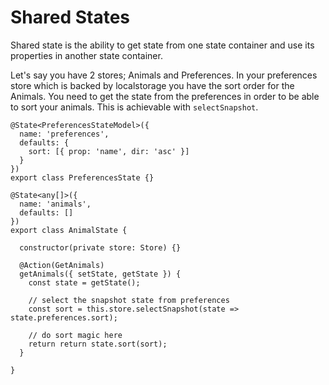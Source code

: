 # Shared States
Shared state is the ability to get state from one state container and use its properties
in another state container.

Let's say you have 2 stores; Animals and Preferences. In your preferences store which is backed
by localstorage you have the sort order for the Animals. You need to get the state from the
preferences in order to be able to sort your animals. This is achievable with `selectSnapshot`.

```TS
@State<PreferencesStateModel>({
  name: 'preferences',
  defaults: {
    sort: [{ prop: 'name', dir: 'asc' }]
  }
})
export class PreferencesState {}

@State<any[]>({
  name: 'animals',
  defaults: []
})
export class AnimalState {

  constructor(private store: Store) {}

  @Action(GetAnimals)
  getAnimals({ setState, getState }) {
    const state = getState();

    // select the snapshot state from preferences
    const sort = this.store.selectSnapshot(state => state.preferences.sort);

    // do sort magic here
    return return state.sort(sort);
  }

}
```
